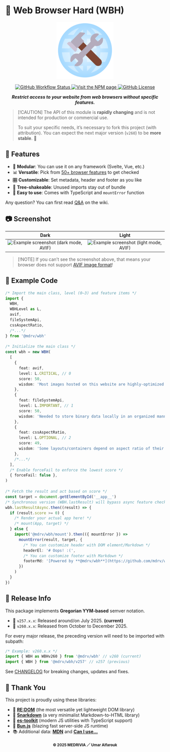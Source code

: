 # 🔨 Web Browser Hard (WBH)

<p align="center">
    <img src="res/logo.svg" width="180" height="180" /><br/>
</p>

<p align="center">
    <a href="https://github.com/mdrv/wbh/actions/workflows/release.yml">
        <img alt="GitHub Workflow Status" src="https://img.shields.io/github/actions/workflow/status/mdrv/wbh/release.yml?event=release"/>
    </a>
    <a href="https://www.npmjs.com/package/@mdrv/wbh">
        <img alt="Visit the NPM page" src="https://img.shields.io/npm/v/@mdrv/wbh"/>
    </a>
    <a href="https://github.com/mdrv/wbh/blob/master/LICENSE">
        <img alt="GitHub License" src="https://img.shields.io/github/license/mdrv/wbh">
    </a>
</p>

<p align="center">
    <b><i>Restrict access to your website from web browsers without specific features.</i></b>
</p>

>   [!CAUTION]
>   The API of this module is **rapidly changing** and is not intended for production or commercial use.
>
>   To suit your specific needs, it’s necessary to fork this project (with attribution). You can expect the next major version (`v260`) to be **more stable**. 🌟

## 🎁 Features

-   🧬 **Modular**: You can use it on any framework (Svelte, Vue, etc.)
-   📊 **Versatile**: Pick from [50+ browser features](https://github.com/mdrv/wbh/wiki/feature-list) to get checked
-   🎛️ **Customizable**: Set metadata, header and footer as you like
-   🌲 **Tree-shakeable**: Unused imports stay out of bundle
-   🚀 **Easy to use**: Comes with TypeScript and `mountError` function

Any question? You can first read [Q&A](https://github.com/mdrv/wbh/wiki/Q&A) on the wiki.

## 📷 Screenshot

| Dark | Light |
| :--: | :---: |
| ![Example screenshot (dark mode, AVIF)](./res/example1-dark.avif) | ![Example screenshot (light mode, AVIF)](./res/example1-light.avif) |

>   [!NOTE]
>   If you can’t see the screenshot above, that means your browser does not support [AVIF image format](https://caniuse.com/avif)!

## 🧭 Example Code

```ts
/* Import the main class, level (0–3) and feature items */
import {
  WBH,
  WBHLevel as L,
  avif,
  fileSystemApi,
  cssAspectRatio,
  /*...*/
} from '@mdrv/wbh'

/* Initialize the main class */
const wbh = new WBH(
  [
    {
      feat: avif,
      level: L.CRITICAL, // 0
      score: 50,
      wisdom: 'Most images hosted on this website are highly-optimized AVIF files.',
    },
    {
      feat: fileSystemApi,
      level: L.IMPORTANT, // 1
      score: 50,
      wisdom: 'Needed to store binary data locally in an organized manner.',
    },
    {
      feat: cssAspectRatio,
      level: L.OPTIONAL, // 2
      score: 49,
      wisdom: 'Some layouts/containers depend on aspect ratio of their surroundings.',
    },
    /*...*/
  ],
  /* Enable forceFail to enforce the lowest score */
  { forceFail: false },
)

/* Fetch the result and act based on score */
const target = document.getElementById('__app__')
/* Synchronous version (WBH.lastResult) will bypass async feature check */
wbh.lastResultAsync.then((result) => {
  if (result.score >= 0) {
    /* Render your actual app here! */
    /* mount(App, target) */
  } else {
    import('@mdrv/wbh/mount').then(({ mountError }) =>
      mountError(result, target, {
        /* You can customize header with DOM element/Markdown */
        headerEl: '# Oops! :(',
        /* You can customize footer with Markdown */
        footerMd: '[Powered by **@mdrv/wbh**](https://github.com/mdrv/wbh)',
      })
    )
  }
})
```

## 🔔 Release Info

This package implements **Gregorian YYM-based** semver notation.

-   📅 `v257.x.x`: Released around/on July 2025. **(current)**
-   🚀 `v260.x.x`: Released from October to December 2025.

For every major release, the preceding version will need to be imported with subpath: 

```ts
/* Example: v260.x.x */
import { WBH as WBHv260 } from '@mdrv/wbh' // v260 (current)
import { WBH } from '@mdrv/wbh/v257' // v257 (previous)
```

See [CHANGELOG](https://github.com/mdrv/wbh/wiki/changelog) for breaking changes, updates and fixes.

## 💖 Thank You

This project is proudly using these libraries:

-   🎨 [**RE:DOM**](https://github.com/redom/redom) (the most versatile yet lightweight DOM library)
-   📑 [**Snarkdown**](https://github.com/developit/snarkdown) (a very minimalist Markdown-to-HTML library)
-   🧩 [**es-toolkit**](https://github.com/toss/es-toolkit) (modern JS utilities with TypeScript support)
-   🥟 [**Bun.js**](https://github.com/oven-sh/bun) (blazing fast server-side JS runtime)
-   📚 Additional data: [**MDN**](https://github.com/mdn/browser-compat-data) and [**Can I use...**](https://github.com/Fyrd/caniuse)

<p align="center"><sub><strong>© 2025 MEDRIVIA ／ Umar Alfarouk</strong></sub></p>
